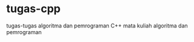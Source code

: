 tugas-cpp
=========

tugas-tugas algoritma dan pemrograman C++
mata kuliah algoritma dan pemrograman
